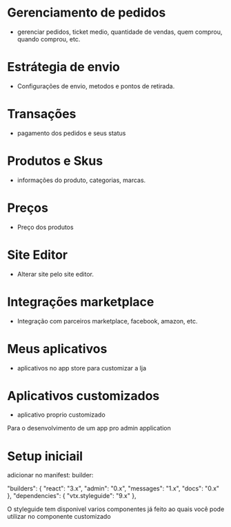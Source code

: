 # Gerenciamento de pedidos
- gerenciar pedidos, ticket medio, quantidade de vendas, quem comprou, quando comprou, etc.

# Estrátegia de envio
- Configurações de envio, metodos e pontos de retirada.

# Transações
- pagamento dos pedidos e seus status

# Produtos e Skus
- informações do produto, categorias, marcas.

# Preços
- Preço dos produtos

# Site Editor
- Alterar site pelo site editor.

# Integrações marketplace
- Integração com parceiros marketplace, facebook, amazon, etc.

# Meus aplicativos
- aplicativos no app store para customizar a lja

# Aplicativos customizados
- aplicativo proprio customizado

Para o desenvolvimento de um app pro admin application

# Setup iniciail
adicionar no manifest:
builder: 

  "builders": {
    "react": "3.x",
    "admin": "0.x",
    "messages": "1.x",
    "docs": "0.x"
  },
  "dependencies": {
    "vtx.styleguide": "9.x"
  },
  
O styleguide tem disponivel varios componentes já feito ao quais você pode utilizar no componente customizado


